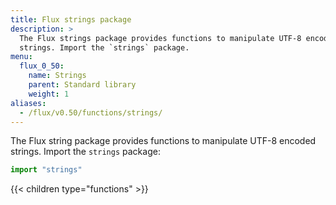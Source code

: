 ```yaml
---
title: Flux strings package
description: >
  The Flux strings package provides functions to manipulate UTF-8 encoded
  strings. Import the `strings` package.
menu:
  flux_0_50:
    name: Strings
    parent: Standard library
    weight: 1
aliases:
  - /flux/v0.50/functions/strings/
---
```


The Flux string package provides functions to manipulate UTF-8 encoded strings.
Import the `strings` package:

```js
import "strings"
```

{{< children type="functions" >}}
